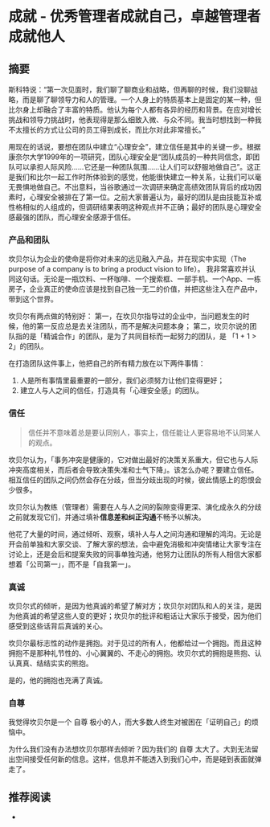 # 成就 - 优秀管理者成就自己，卓越管理者成就他人
## 摘要
斯科特说：“第一次见面时，我们聊了聊商业和战略，但再聊的时候，我们没聊战略，而是聊了聊领导力和人的管理。一个人身上的特质基本上是固定的某一种，但比尔身上却融合了丰富的特质。他认为每个人都有各异的经历和背景。在应对增长挑战和领导力挑战时，他表现得是那么细致入微、与众不同。我当时想找到一种我不太擅长的方式让公司的员工得到成长，而比尔对此非常擅长。”

用现在的话说，要想在团队中建立“心理安全”，建立信任是其中的关键一步。根据康奈尔大学1999年的一项研究，团队心理安全是“团队成员的一种共同信念，即团队可以承担人际风险……它还是一种团队氛围……让人们可以舒服地做自己”。这正是我们和比尔一起工作时所体验到的感觉，他能很快建立一种关系，让我们可以毫无畏惧地做自己。不出意料，当谷歌通过一次调研来确定高绩效团队背后的成功因素时，心理安全被排在了第一位。之前大家普遍认为，最好的团队是由技能互补或性格相似的人组成的，但调研结果表明这种观点并不正确；最好的团队是心理安全感最强的团队，而心理安全感源于信任。

### 产品和团队
坎贝尔认为企业的使命是将你对未来的远见融入产品，并在现实中实现（The purpose of a company is to bring a product vision to life）。
我非常喜欢并认同这句话。无论是一瓶饮料、一杯咖啡、一个搜索框、一部手机、一个App、一栋房子，企业真正的使命应该是找到自己独一无二的价值，并把这些注入在产品中，带到这个世界。

坎贝尔有两点做的特别好：
第一，在坎贝尔指导过的企业中，当问题发生的时候，他的第一反应总是去关注团队，而不是解决问题本身；
第二，坎贝尔说的团队指的是「精诚合作」的团队，是为了共同目标而一起努力的团队，是 「1 + 1 > 2」的团队。

在打造团队这件事上，他把自己的所有精力放在以下两件事情：
1. 人是所有事情里最重要的一部分，我们必须努力让他们变得更好；
2. 建立人与人之间的信任，打造具有「心理安全感」的团队。

### 信任
> 信任并不意味着总是要认同别人，事实上，信任能让人更容易地不认同某人的观点。

坎贝尔认为，「事务冲突是健康的，它对做出最好的决策关系重大，但它也与人际冲突高度相关，而后者会导致决策失准和士气下降」。该怎么办呢？要建立信任。相互信任的团队之间仍然会存在分歧，但当分歧出现的时候，彼此情感上的怨恨会少很多。

坎贝尔认为教练（管理者）需要在人与人之间的裂隙变得更深、演化成永久的分歧之前就发现它们，并通过填补**信息差和纠正沟通**不畅予以解决。

他花了大量的时间，通过倾听、观察，填补人与人之间沟通和理解的鸿沟。无论是开会前单独和大家交谈、了解大家的想法，会中避免消极和冲突情绪让大家专注在讨论上，还是会后和提案失败的同事单独沟通，他努力让团队的所有人相信大家都想着「公司第一」，而不是「自我第一」。

### 真诚
坎贝尔式的倾听，是因为他真诚的希望了解对方；坎贝尔对团队和人的关注，是因为他真诚的希望这些人变的更好；坎贝尔的批评和粗话让大家乐于接受，因为他们感受到这些话背后真诚的关心。

坎贝尔最标志性的动作是拥抱。对于见过的所有人，他都给过一个拥抱。而且这种拥抱不是那种礼节性的、小心翼翼的、不走心的拥抱。坎贝尔式的拥抱是熊抱、认认真真、结结实实的熊抱。

是的，他的拥抱也充满了真诚。

### 自尊
我觉得坎贝尔是一个 自尊 极小的人，而大多数人终生对被困在「证明自己」的烦恼中。

为什么我们没有办法想坎贝尔那样去倾听？因为我们的 自尊 太大了。大到无法留出空间接受任何新的信息。这样，信息并不能透入到我们心中，而是碰到表面就弹走了。

## 推荐阅读
* 
